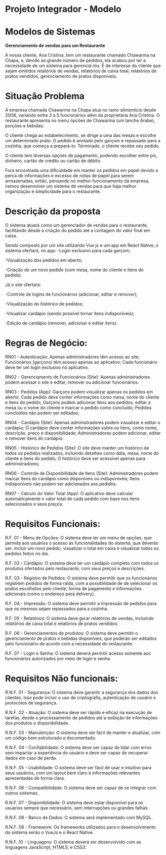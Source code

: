 # Projeto Integrador - Modelo

# Modelos de Sistemas

**Gerenciamento de vendas para um Restaurante**

A nossa cliente, Ana Cristina, tem um restaurante chamado Chawarma na Chapa, e, devido ao grande número de pedidos, ela acabou por ter a necessidade de um sistema para gerenciá-los. É de interesse do cliente que sejam emitidos relatórios de vendas, relatórios de caixa total, relatórios de pratos vendidos, gerenciamento de pratos disponíveis.


# Situação Problema

A empresa chamada Chawarma na Chapa atua no ramo alimentício desde 2008, variando entre 3 a 5 funcionários além da proprietária Ana Cristina. O restaurante apresenta no menu opcões de Chawarma (um lanche Árabe), porções e bebidas.

O cliente chega ao estabelecimento, se dirige a uma das mesas e escolhe um determinado prato. O pedido é anotado pelo garçom e repassado para a cozinha, que começa a prepará-lo. Terminado, o cliente recebe seu pedido.

O cliente tem diversas opções de pagamento, podendo escolher entre pix, dinheiro, cartão de crédito ou cartão de débito.

Fora encontrada uma dificuldade em manter os pedidos em papel devido a perca de informações e excesso de notas de papel para serem armazenadas, então, pensando no melhor funcionamento da empresa, iremos desenvolver um sistema de vendas para que haja melhor organização e simplicidade para o restaurante.
    

# Descrição da proposta

O sistema atuará como um gerenciador de vendas para o restaurante, facilitando desde a criação do pedido até a contagem do valor final em caixa. 

Sendo composto por um site utilizando Vue js e um app em React Native, o sistema ofertará, no app:
-Login exclusivo para cada garçom;

-Visualização dos pedidos em aberto;

-Criação de um novo pedido (com mesa, nome do cliente e itens do pedido).

Já o site ofertará: 

-Controle de logins de funcionários (adicionar, editar e remover);

-Visualização do histórico de pedidos;

-Visualizar cardápio (sendo possível tornar itens indisponíveis);

-Edição de cardápio (remover, adicionar e editar itens).

# Regras de Negócio:

RN01 - Autenticação: 
Apenas administradores têm acesso ao site;
Funcionários (garçons) têm acesso apenas ao aplicativo;
Cada funcionário deve ter um login exclusivo no aplicativo.

RN02 - Gerenciamento de Funcionários (Site): 
Apenas administradores podem acessar o site e editar, remover ou adicionar funcionários.

RN03 - Pedidos (App):
Garçons podem visualizar apenas os pedidos em aberto;
Cada pedido deve conter informações como mesa, nome do cliente e itens do pedido;
Garçons podem adicionar itens aos pedidos, editar a mesa ou o nome do cliente e marcar o pedido como concluído;
Pedidos concluídos não podem ser editados;

RN04 - Cardápio (Site):
Apenas administradores podem visualizar e editar o cardápio;
O cardápio deve conter informações sobre os itens, como nome, descrição, preço e disponibilidade;
Administradores podem adicionar, editar e remover itens do cardápio.

RN05 - Histórico de Pedidos (Site):
O site deve manter um histórico de todos os pedidos realizados, incluindo detalhes como data, mesa, nome do cliente e itens do pedido;
O histórico deve ser acessível apenas para administradores;

RN06 - Controle de Disponibilidade de Itens (Site):
Administradores podem marcar itens do cardápio como disponíveis ou indisponíveis;
Itens indisponíveis não podem ser adicionados aos pedidos.

RN07 - Cálculo do Valor Total (App):
O aplicativo deve calcular automaticamente o valor total de cada pedido com base nos itens selecionados e seus preços.


# Requisitos Funcionais:

R.F. 01 - Menu de Opções: O sistema deve ter um menu de opções, que permita aos usuários o acesso às funcionalidades do sistema, que deverão ser: incluir um novo pedido, visualizar o total em caixa e visualizar todos os pedidos feitos no dia.

R.F. 02 - Cardápio: O sistema deve ter um cardápio completo com todos os produtos ofertados pelo restaurante, com seus preços e descrições.

R.F. 03 - Registro de Pedidos: O sistema deve permitir que os funcionários registrem pedidos de forma ráída, com a possibilidade de de selecionar os pratos escolhidos pelo cliente, forma de pagamento e informações adicionais (como o endereço para delivery).

R.F. 04 - Impressão: O sistema deve permitir a impressão de pedidos para que os mesmos sejam repassados para a cozinha.

R.F. 05 - Relatórios: O sistema deve gerar relatórios de vendas, incluindo relatórios de caixa total e relatórios de pratos vendidos.

R.F. 06 - Gerenciamentos de produtos: O sistema deve permitir o gerenciamento de pratos e bebidas disponíveis, que poderão ser editados pelo funcionário de acordo com a necessidade do restaurante.

R.F. 07 - Login e Senha: O sistema deverá permitir acesso somente aos funcionários autorizados por meio de login e senha.
    
# Requisitos Não funcionais:

R.N.F. 01 - Segurança: O sistema deve garantir a segurança dos dados dos clientes. Isso pode incluir o uso de criptografia, autenticação de usuário e protocolos de segurança. 

R.N.F. 02 - Atuação: O sistema deve ser rápido e eficaz na execução de tarefas, desde o processamento de pedidos até a exibição de informações dos produtos e disponibilidade.

R.N.F. 03 - Manutenção: O sistema deve ser fácil de manter e atualizar, com um código bem estruturado e documentado.

R.N.F. 04 - Confiabilidade: O sistema deve ser capaz de lidar com erros sem impactar a experiência do usuário e deve ser capaz de recuperar dados em caso de perda.

R.N.F. 05 - Usabilidade: O sistema deve ser fácil de usar e intuitivo para seus usuários, com um layout bem claro e informações relevantes apresentadas de forma clara.

R.N.F. 06 - Compatibilidade: O sistema deve ser capaz de se integrar com outros sistemas.

R.N.F. 07 - Disponibilidade: O sistema deve estar disponível para os usuários sempre que necessário, sem interrupções ou grandes falhas.

R.N.F. 08 - Banco de Dados: O sistema será implementado com MySQL.

R.N.F. 09 - Framework: Os frameworks utilizados para o desenvolvimento do sistema serão o VueJs e o React Native.

R.N.F. 10 - Linguagens: O sistema deverá ser desenvolvido com as linguagens JavaScript, HTML5, e CSS3.
